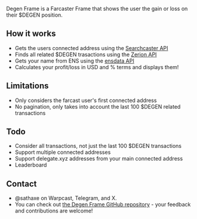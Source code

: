 Degen Frame is a Farcaster Frame that shows the user the gain or loss on their $DEGEN position.

## How it works

- Gets the users connected address using the [Searchcaster API](https://searchcaster.xyz/docs)
- Finds all related $DEGEN trasactions using the [Zerion API](https://developers.zerion.io/reference/intro/getting-started)
- Gets your name from ENS using the [ensdata API](https://ensdata.net)
- Calculates your profit/loss in USD and % terms and displays them!

## Limitations

- Only considers the farcast user's first connected address
- No pagination, only takes into account the last 100 $DEGEN related transactions

## Todo

- Consider all transactions, not just the last 100 $DEGEN transactions
- Support multiple connected addresses
- Support delegate.xyz addresses from your main connected address
- Leaderboard

## Contact

- @sathaxe on Warpcast, Telegram, and X.
- You can check out [the Degen Frame GitHub repository](https://github.com/KartikC/degen-frame) - your feedback and contributions are welcome!
